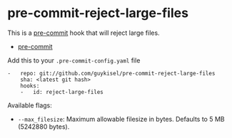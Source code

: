 pre-commit-reject-large-files
=============================

This is a [pre-commit](https://github.com/pre-commit) hook that will reject
large files.

* [pre-commit](https://github.com/pre-commit)


Add this to your ``.pre-commit-config.yaml`` file

    -   repo: git://github.com/guykisel/pre-commit-reject-large-files
        sha: <latest git hash>
        hooks:
        -   id: reject-large-files

Available flags:

* ``--max_filesize``: Maximum allowable filesize in bytes. Defaults to 5 MB (5242880 bytes).
